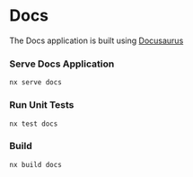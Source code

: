 # Docs

The Docs application is built using [Docusaurus](https://docusaurus.io/)

### Serve Docs Application

```
nx serve docs
```

### Run Unit Tests

```
nx test docs
```

### Build

```
nx build docs
```
